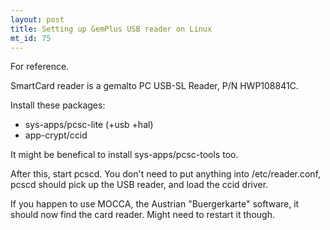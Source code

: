 ```yaml
--- 
layout: post
title: Setting up GemPlus USB reader on Linux
mt_id: 75
---
```

For reference.

SmartCard reader is a gemalto PC USB-SL Reader, P/N HWP108841C.


Install these packages:

- sys-apps/pcsc-lite (+usb +hal)
- app-crypt/ccid

It might be benefical to install sys-apps/pcsc-tools too.

After this, start pcscd. You don't need to put anything into /etc/reader.conf, pcscd should pick up the USB reader, and load the ccid driver.

If you happen to use MOCCA, the Austrian "Buergerkarte" software, it should now find the card reader. Might need to restart it though.
 
